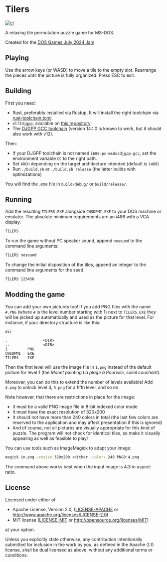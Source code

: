 # Tilers

[![ci](https://github.com/Enet4/dos-tilers/actions/workflows/ci.yml/badge.svg)](https://github.com/Enet4/dos-tilers/actions/workflows/ci.yml)

A relaxing tile permutation puzzle game for MS-DOS.

Created for the [DOS Games July 2024 Jam](https://itch.io/jam/dos-games-july-2024-jam).

## Playing

Use the arrow keys (or WASD)
to move a tile to the empty slot.
Rearrange the pieces until the picture is fully organized.
Press ESC to exit.

## Building

First you need:

- Rust, preferably installed via Rustup.
  It will install the right toolchain via [rust-toolchain.toml](./rust-toolchain.toml).
- `elf2djgpp`, available on [this repository](https://github.com/cknave/elf2djgpp)
- The [DJGPP GCC toolchain](https://www.delorie.com/djgpp)
  (version 14.1.0 is known to work, but it should also work with v12).

Then:

- If your DJGPP toolchain is not named `i686-pc-msdosdjgpp-gcc`,
  set the environment variable `CC` to the right path.
- Set `ARCH` depending on the target architecture intended
  (default is `i486`)
- Run `./build.sh` or `./build.sh release`
  (the latter builds with optimizations)

You will find the .exe file in `build/debug/` or `build/release/`.

## Running

Add the resulting `TILERS.EXE` alongside `CWSDPMI.EXE`
to your DOS machine or emulator.
The absolute minimum requirements are
an i486 with a VGA display.

```bat
TILERS
```

To run the game without PC speaker sound,
append `nosound` to the command line arguments:

```bat
TILERS nosound
```

To change the initial disposition of the tiles,
append an integer to the command line arguments for the seed.

```bat
TILERS 123456
```

## Modding the game

You can add your own pictures too!
If you add PNG files with the name `#.PNG`
(where `#` is the level number starting with 1)
next to `TILERS.EXE`
they will be picked up automatically and used as the picture for that level.
For instance, if your directory structure is like this:

```none
dir

.                <DIR>
..               <DIR>
1         PNG
CWSDPMI   EXE
TILERS    EXE
```

Then the first level will use the image file in `1.png`
instead of the default picture for level 1
(the _Monet_ painting _La plage à Pourville, soleil couchant_).

Moreover, you can do this to extend the number of levels available!
Add `4.png` to unlock level 4,
`5.png` for a fifth level,
and so on.

Note however, that there are restrictions in place for the image:

- It must be a valid PNG image file in 8-bit indexed color mode
- It must have the exact resolution of 320x200
- It should not have more than 240 colors in total
  (the last few colors are reserved to the application
  and may affect presentation if this is ignored)
- And of course, not all pictures are visually appropriate
  for this kind of puzzle.
  The program will not check for identical tiles,
  so make it visually appealing as well as feasible to play!

You can use tools such as ImageMagick to adapt your image:

```sh
magick in.png -resize 320x200 +dither -colors 240 PNG8:4.png
```

The command above works best when the input image is 4:3 in aspect ratio.

## License

Licensed under either of

- Apache License, Version 2.0, ([LICENSE-APACHE](LICENSE-APACHE) or <http://www.apache.org/licenses/LICENSE-2.0>)
- MIT license ([LICENSE-MIT](LICENSE-MIT) or <http://opensource.org/licenses/MIT>)

at your option.

Unless you explicitly state otherwise, any contribution intentionally submitted
for inclusion in the work by you, as defined in the Apache-2.0 license, shall be dual licensed as above, without any
additional terms or conditions.
